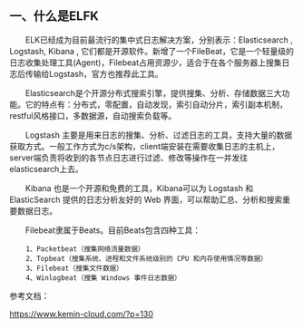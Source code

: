 ## 一、什么是ELFK

&#8195;&#8195;ELK已经成为目前最流行的集中式日志解决方案，分别表示：Elasticsearch , Logstash, Kibana , 它们都是开源软件。新增了一个FileBeat，它是一个轻量级的日志收集处理工具(Agent)，Filebeat占用资源少，适合于在各个服务器上搜集日志后传输给Logstash，官方也推荐此工具。

&#8195;&#8195;Elasticsearch是个开源分布式搜索引擎，提供搜集、分析、存储数据三大功能。它的特点有：分布式，零配置，自动发现，索引自动分片，索引副本机制，restful风格接口，多数据源，自动搜索负载等。

&#8195;&#8195;Logstash 主要是用来日志的搜集、分析、过滤日志的工具，支持大量的数据获取方式。一般工作方式为c/s架构，client端安装在需要收集日志的主机上，server端负责将收到的各节点日志进行过滤、修改等操作在一并发往elasticsearch上去。

&#8195;&#8195;Kibana 也是一个开源和免费的工具，Kibana可以为 Logstash 和 ElasticSearch 提供的日志分析友好的 Web 界面，可以帮助汇总、分析和搜索重要数据日志。

&#8195;&#8195;Filebeat隶属于Beats。目前Beats包含四种工具：
```
    1、Packetbeat（搜集网络流量数据）
    2、Topbeat（搜集系统、进程和文件系统级别的 CPU 和内存使用情况等数据）
    3、Filebeat（搜集文件数据）
    4、Winlogbeat（搜集 Windows 事件日志数据）
```

参考文档：

https://www.kemin-cloud.com/?p=130
